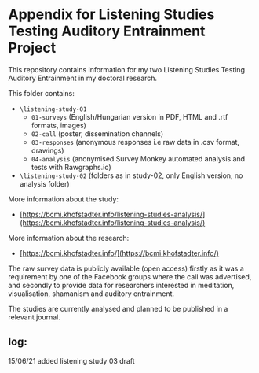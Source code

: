 # Appendix for Listening Studies Testing Auditory Entrainment Project

This repository contains information for my two Listening Studies Testing Auditory Entrainment in my doctoral research.

This folder contains: 
- `\listening-study-01`
  -  `01-surveys` (English/Hungarian version in PDF, HTML and .rtf formats, images)
  -  `02-call` (poster, dissemination channels)
  -  `03-responses` (anonymous responses i.e raw data in .csv format, drawings)
  -  `04-analysis` (anonymised Survey Monkey automated analysis and tests with Rawgraphs.io)
- `\listening-study-02` (folders as in study-02, only English version, no analysis folder)

More information about the study:
- [https://bcmi.khofstadter.info/listening-studies-analysis/](https://bcmi.khofstadter.info/listening-studies-analysis/)

More information about the research: 
- [https://bcmi.khofstadter.info/](https://bcmi.khofstadter.info/)

The raw survey data is publicly available (open access) firstly as it was a requirement by one of the Facebook groups where the call was advertised, and secondly to provide data for researchers interested in meditation, visualisation, shamanism and auditory entrainment.

The studies are currently analysed and planned to be published in a relevant journal.

## log: 

15/06/21 added listening study 03 draft